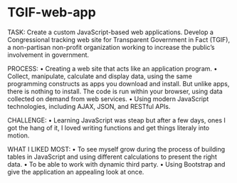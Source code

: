 # TGIF-web-app
TASK: Create a custom JavaScript-based web applications. 
Develop a Congressional tracking web site for Transparent Government in Fact (TGIF), a non-partisan non-profit organization
working to increase the public’s involvement in government.

PROCESS: • Creating a web site that acts like an application program. 
• Collect, manipulate, calculate and display data, using the same programming constructs as apps you download and install.
But unlike apps, there is nothing to install. The code is run within your browser, using data collected on demand from web services.
• Using modern JavaScript technologies, including AJAX, JSON, and RESTful APIs.

CHALLENGE: • Learning JavaScript was steap but after a few days, ones I got the hang of it,
I loved writing functions and get things literaly into motion. 

WHAT I LIKED MOST: • To see myself grow during the process of building tables in JavaScript and using different calculations 
to present the right data.
• To be able to work with dynamic third party. 
• Using Bootstrap and give the application an appealing look at once.
